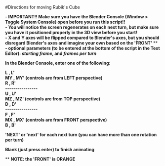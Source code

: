 #Directions for moving Rubik's Cube

**- IMPORTANT!! Make sure you have the Blender Console (Window > Toggle System Console) open before you run this script!!**  
**- You will notice the screen regenerates on each next turn, but make sure you have it positioned properly in the 3D view before you start!**  
**- X and Y axes will be flipped compared to Blender's axes, but you should disregard Blender's axes and imagine your own based on the 'FRONT'** **  
**- optional parameters (to be entered at the bottom of the script in the Text Editor): *starting frame*, and _frames per turn_**  

**In the Blender Console, enter one of the following:**  

**L , L'**  
**MY , MY'  (controls are from LEFT perspective)**  
**R , R'**  
**----------------**  
**U , U'**  
**MZ , MZ'  (controls are from TOP perspective)**  
**D , D'**  
**----------------**  
**F , F'**  
**MX , MX'  (controls are from FRONT perspective)**  
**B , B'** 

**'NEXT' or 'next' for each next turn (you can have more than one rotation per turn)**  

**Blank (just press enter) to finish animating**
  
** **NOTE: the 'FRONT' is ORANGE**  
